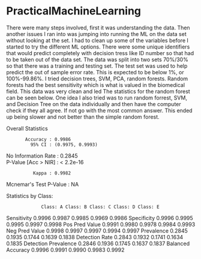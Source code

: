 # PracticalMachineLearning



There were many steps involved, first it was understanding the data. Then another issues I ran into was jumping into running the ML on the data set without looking at the set. I had to clean up some of the variables before I started to try the different ML options. There were some unique identifiers that would predict completely with decision tress like ID number so that had to be taken out of the data set. The data was split into two sets 70%/30% so that there was a training and testing set. The test set was used to help predict the out of sample error rate. This is expected to be below 1%, or 100%-99.86%. I tried decision trees, SVM, PCA, random forests. Random forests had the best sensitivity which is what is valued in the biomedical field. This data was very clean and led The statistics for the random forest can be seen below. One idea I also tried was to run random forrest, SVM, and Decision Tree on the data individually and then have the computer check if they all agree. If not go with the most common answer. This ended up being slower and not better than the simple random forest.

Overall Statistics

           Accuracy : 0.9986          
             95% CI : (0.9975, 0.9993)
No Information Rate : 0.2845          
P-Value [Acc > NIR] : < 2.2e-16       

              Kappa : 0.9982          
Mcnemar's Test P-Value : NA

Statistics by Class:

                 Class: A Class: B Class: C Class: D Class: E
Sensitivity 0.9996 0.9987 0.9985 0.9969 0.9986 Specificity 0.9996 0.9995 0.9995 0.9997 0.9998 Pos Pred Value 0.9991 0.9980 0.9978 0.9984 0.9993 Neg Pred Value 0.9998 0.9997 0.9997 0.9994 0.9997 Prevalence 0.2845 0.1935 0.1744 0.1639 0.1838 Detection Rate 0.2843 0.1932 0.1741 0.1634 0.1835 Detection Prevalence 0.2846 0.1936 0.1745 0.1637 0.1837 Balanced Accuracy 0.9996 0.9991 0.9990 0.9983 0.9992
